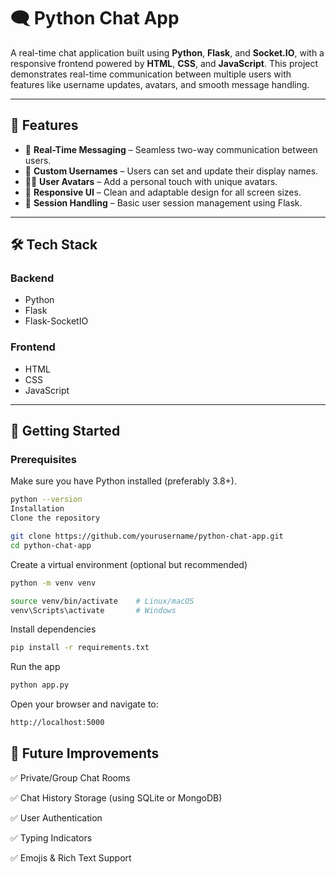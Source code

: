 # 🗨️ Python Chat App

A real-time chat application built using **Python**, **Flask**, and **Socket.IO**, with a responsive frontend powered by **HTML**, **CSS**, and **JavaScript**. This project demonstrates real-time communication between multiple users with features like username updates, avatars, and smooth message handling.

---

## 🚀 Features

- 🔄 **Real-Time Messaging** – Seamless two-way communication between users.
- 👤 **Custom Usernames** – Users can set and update their display names.
- 🧑‍🎨 **User Avatars** – Add a personal touch with unique avatars.
- 📱 **Responsive UI** – Clean and adaptable design for all screen sizes.
- 🔐 **Session Handling** – Basic user session management using Flask.

---

## 🛠️ Tech Stack

### Backend
- Python
- Flask
- Flask-SocketIO

### Frontend
- HTML
- CSS
- JavaScript

---

## 🏁 Getting Started

### Prerequisites

Make sure you have Python installed (preferably 3.8+).

```bash
python --version
Installation
Clone the repository
```

```bash
git clone https://github.com/yourusername/python-chat-app.git
cd python-chat-app
```

Create a virtual environment (optional but recommended)

```bash
python -m venv venv
```
```bash
source venv/bin/activate    # Linux/macOS
venv\Scripts\activate       # Windows
```

Install dependencies

```bash
pip install -r requirements.txt
```

Run the app

```bash
python app.py
```

Open your browser and navigate to:

```bash
http://localhost:5000
```

## 🔧 Future Improvements
✅ Private/Group Chat Rooms

✅ Chat History Storage (using SQLite or MongoDB)

✅ User Authentication

✅ Typing Indicators

✅ Emojis & Rich Text Support

